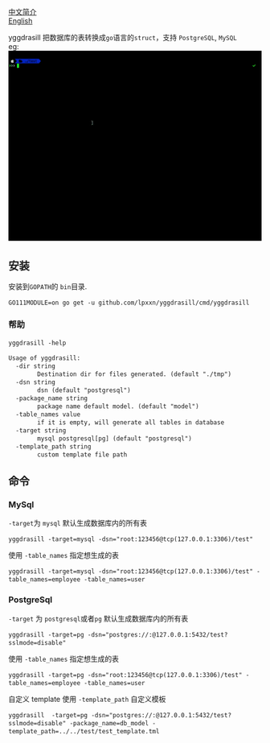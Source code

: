 [中文简介](README.md)    
[English](README_US.md)

yggdrasill 把数据库的表转换成`go`语言的`struct`，支持 `PostgreSQL`, `MySQL`    
eg:    
![generat model](/gen.gif)
## 安装 
安装到`GOPATH`的 `bin`目录.
```
GO111MODULE=on go get -u github.com/lpxxn/yggdrasill/cmd/yggdrasill
```
### 帮助
```
yggdrasill -help 
```
```
Usage of yggdrasill:
  -dir string
        Destination dir for files generated. (default "./tmp")
  -dsn string
        dsn (default "postgresql")
  -package_name string
        package name default model. (default "model")
  -table_names value
        if it is empty, will generate all tables in database
  -target string
        mysql postgresql[pg] (default "postgresql")
  -template_path string
        custom template file path

```


## 命令

### MySql
`-target`为 `mysql`
默认生成数据库内的所有表
```
yggdrasill -target=mysql -dsn="root:123456@tcp(127.0.0.1:3306)/test" 
```
使用 `-table_names` 指定想生成的表    
```
yggdrasill -target=mysql -dsn="root:123456@tcp(127.0.0.1:3306)/test" -table_names=employee -table_names=user
```

### PostgreSql
`-target` 为 `postgresql`或者`pg`
默认生成数据库内的所有表
```
yggdrasill -target=pg -dsn="postgres://:@127.0.0.1:5432/test?sslmode=disable"
```
使用 `-table_names` 指定想生成的表    
```
yggdrasill -target=pg -dsn="root:123456@tcp(127.0.0.1:3306)/test" -table_names=employee -table_names=user
```

自定义 template
使用 `-template_path` 自定义模板 
```
yggdrasill  -target=pg -dsn="postgres://:@127.0.0.1:5432/test?sslmode=disable" -package_name=db_model -template_path=../../test/test_template.tml 
```


